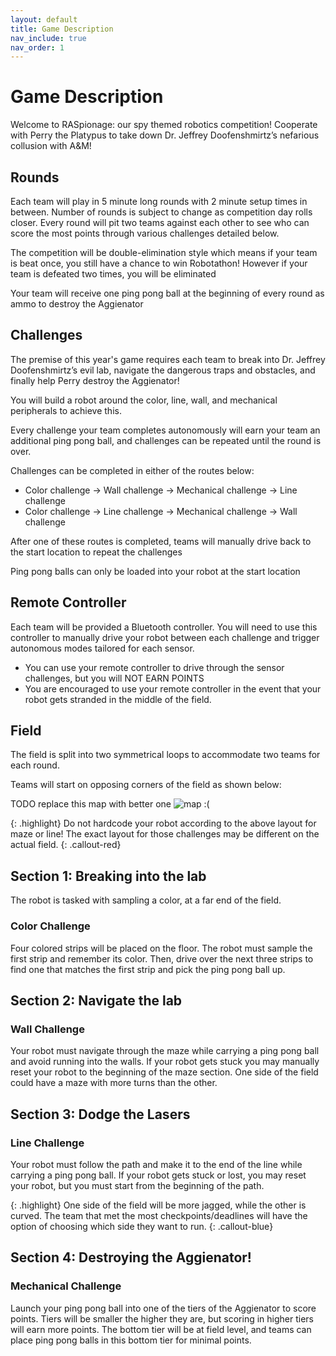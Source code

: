 ```yaml
---
layout: default
title: Game Description
nav_include: true
nav_order: 1
---
```


# Game Description

Welcome to RASpionage: our spy themed robotics competition! Cooperate with Perry the Platypus to take down Dr. Jeffrey Doofenshmirtz’s nefarious collusion with A&M!

## Rounds
Each team will play in 5 minute long rounds with 2 minute setup times in between. Number of rounds is subject to change as competition day rolls closer. Every round will pit two teams against each other to see who can score the most points through various challenges detailed below.

The competition will be double-elimination style which means if your team is beat once, you still have a chance to win Robotathon! However if your team is defeated two times, you will be eliminated

Your team will receive one ping pong ball at the beginning of every round as ammo to destroy the Aggienator

<!-- TODO include image of map and have it in its own subcategory -->

## Challenges

The premise of this year's game requires each team to break into Dr. Jeffrey Doofenshmirtz’s evil lab, navigate the dangerous traps and obstacles, and finally help Perry destroy the Aggienator! 

You will build a robot around the color, line, wall, and mechanical peripherals to achieve this.

Every challenge your team completes autonomously will earn your team an additional ping pong ball, and challenges can be repeated until the round is over. 

Challenges can be completed in either of the routes below:
* Color challenge -> Wall challenge -> Mechanical challenge -> Line challenge
* Color challenge -> Line challenge -> Mechanical challenge -> Wall challenge

After one of these routes is completed, teams will manually drive back to the start location to repeat the challenges

Ping pong balls can only be loaded into your robot at the start location



## Remote Controller
Each team will be provided a Bluetooth controller. You will need to use this controller to manually drive your robot between each challenge and trigger autonomous modes tailored for each sensor.
* You can use your remote controller to drive through the sensor challenges, but you will NOT EARN POINTS
* You are encouraged to use your remote controller in the event that your robot gets stranded in the middle of the field.

## Field
The field is split into two symmetrical loops to accommodate two teams for each round.

Teams will start on opposing corners of the field as shown below:

TODO replace this map with better one
<img src="{{ '/_assets/images/replace_this_map_with_better_one.png' | prepend: site.baseurl }}" alt="map :(">

{: .highlight}
Do not hardcode your robot according to the above layout for maze or line! The exact layout for those challenges may be different on the actual field.
{: .callout-red}

## Section 1: Breaking into the lab

The robot is tasked with sampling a color, at a far end of the field. 

### Color Challenge
Four colored strips will be placed on the floor. The robot must sample the first strip and remember its color.
Then, drive over the next three strips to find one that matches the first strip and pick the ping pong ball up.



## Section 2: Navigate the lab

### Wall Challenge
Your robot must navigate through the maze while carrying a ping pong ball and avoid running into the walls.
If your robot gets stuck you may manually reset your robot to the beginning of the maze section.
One side of the field could have a maze with more turns than the other. 



## Section 3: Dodge the Lasers

### Line Challenge
Your robot must follow the path and make it to the end of the line while carrying a ping pong ball.
If your robot gets stuck or lost, you may reset your robot, but you must start from the beginning of the path.


{: .highlight}
One side of the field will be more jagged, while the other is curved. The team that met the most checkpoints/deadlines will have the option of choosing which side they want to run.
{: .callout-blue}

## Section 4: Destroying the Aggienator!

### Mechanical Challenge
Launch your ping pong ball into one of the tiers of the Aggienator to score points.
Tiers will be smaller the higher they are, but scoring in higher tiers will earn more points.
The bottom tier will be at field level, and teams can place ping pong balls in this bottom tier for minimal points.